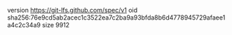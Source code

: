 version https://git-lfs.github.com/spec/v1
oid sha256:76e9cd5ab2acec1c3522ea7c2ba9a93bfda8b6d4778945729afaee1a4c2c34a9
size 9912
